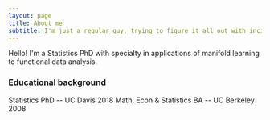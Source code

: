 ```yaml
---
layout: page
title: About me
subtitle: I'm just a regular guy, trying to figure it all out with incisive data analysis!
---
```


Hello! I'm a Statistics PhD with specialty in applications of manifold learning to functional data analysis. 

### Educational background
Statistics PhD -- UC Davis 2018
Math, Econ & Statistics BA -- UC Berkeley 2008
